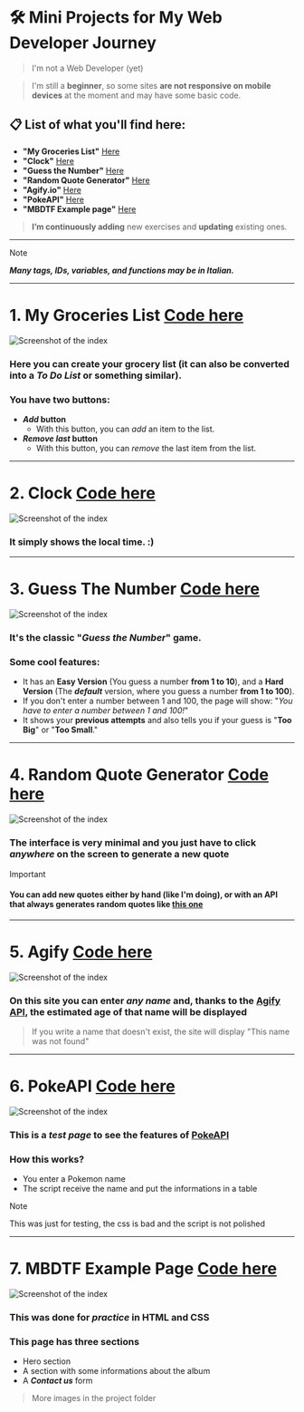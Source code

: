 # 🛠️ Mini Projects for My Web Developer Journey  
> I'm not a Web Developer (yet)

> I'm still a **beginner**, so some sites **are not responsive on mobile devices** at the moment and may have some basic code.

## 📋 List of what you'll find here:  
- **"My Groceries List"** [Here](#1-My-Groceries-List-Code-here)
- **"Clock"** [Here](#2-Clock-Code-here)
- **"Guess the Number"** [Here](#3-Guess-The-Number-Code-here)
- **"Random Quote Generator"** [Here](#4-Random-Quote-Generator-Code-here)
- **"Agify.io"** [Here](#5-Agify-Code-here)
- **"PokeAPI"** [Here](#6-PokeAPI-Code-here)
- **"MBDTF Example page"** [Here](#7-MBDTF-Example-Page-Code-here)

> **I’m continuously adding** new exercises and **updating** existing ones.  
---

> [!NOTE]  
> _**Many tags, IDs, variables, and functions may be in Italian.**_

---

# 1. My Groceries List [Code here](/MyGroceriesList)  
![Screenshot of the index](https://i.postimg.cc/dQTtt3Rc/list.png)  
### Here you can create your grocery list (it can also be converted into a _To Do List_ or something similar).  
### You have **two buttons**:  
- **_Add_ button**  
  - With this button, you can _add_ an item to the list.  
- **_Remove last_ button**  
  - With this button, you can _remove_ the last item from the list.  

---

# 2. Clock [Code here](/Clock)  
![Screenshot of the index](https://i.postimg.cc/XJH1yn9R/clock.png)  
### It simply shows the local time. :)

---

# 3. Guess The Number [Code here](/GuessTheNumber)  
![Screenshot of the index](https://i.postimg.cc/Wzs9KhTq/gtn.png)  
### It's the classic "_Guess the Number_" game.  
### Some cool features:  
- It has an **Easy Version** (You guess a number **from 1 to 10**), and a **Hard Version** (The **_default_** version, where you guess a number **from 1 to 100**).  
- If you don't enter a number between 1 and 100, the page will show: "_You have to enter a number between 1 and 100!_"  
- It shows your **previous attempts** and also tells you if your guess is "**Too Big**" or "**Too Small**."

---

# 4. Random Quote Generator [Code here](/RandomQuotes)
![Screenshot of the index](https://i.postimg.cc/5yM0MWRC/randomqoi.png)  
### The interface is very minimal and you just have to click _anywhere_ on the screen to generate a new quote
> [!IMPORTANT]
> #### You can add new quotes either by hand (like I'm doing), or with an API that always generates random quotes like [this one](https://api.quotable.io)

---

# 5. Agify [Code here](/AgifyAPI)
![Screenshot of the index](https://i.postimg.cc/2yMLLrn6/vvv.png)  
### On this site you can enter _any name_ and, thanks to the [Agify API](https://agify.io/), the estimated age of that name will be displayed
> If you write a name that doesn't exist, the site will display "This name was not found"

---

# 6. PokeAPI [Code here](/PokeAPI)
![Screenshot of the index](https://i.postimg.cc/Dz41T7YB/Cattura.png)
### This is a _test page_ to see the features of [PokeAPI](https://pokeapi.co/)
### How this works?
- You enter a Pokemon name
- The script receive the name and put the informations in a table
> [!NOTE]  
> This was just for testing, the css is bad and the script is not polished

---

# 7. MBDTF Example Page [Code here](/MBDTF)
![Screenshot of the index](https://i.postimg.cc/7YHxJCLC/mbdtf-SITO.png)
### This was done for _practice_ in HTML and CSS
### This page has **three sections**
- Hero section
- A section with some informations about the album
- A **_Contact us_** form
>More images in the project folder 
